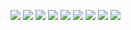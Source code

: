 <img src=decoupage_icon1.avif> <img src=decoupage_icon2.avif> <img src=decoupage_icon3.avif> <img src=decoupage_icon4.avif> <img src=decoupage_icon5.avif> <img src=decoupage_icon6.avif> <img src=decoupage_icon7.avif> <img src=decoupage_icon8.avif> <img src=decoupage_icon9.avif>
